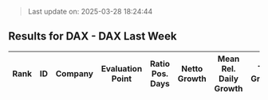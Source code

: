 > Last update on: 2025-03-28 18:24:44

## Results for DAX - DAX Last Week

| Rank | ID | Company | Evaluation Point | Ratio Pos. Days | Netto Growth | Mean Rel. Daily Growth | Tot. Growth | Current Price | Sector |
| --- | --- | --- | --- | --- | --- | --- | --- | --- | --- |


